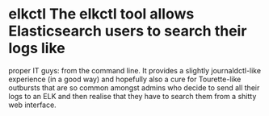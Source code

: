 # elkctl The elkctl tool allows Elasticsearch users to search their logs like
proper IT guys: from the command line.  It provides a slightly journaldctl-like
experience (in a good way) and hopefully also a cure for Tourette-like
outbursts that are so common amongst admins who decide to send all their logs
to an ELK and then realise that they have to search them from a shitty web
interface.


